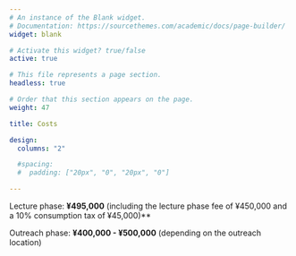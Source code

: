```yaml
---
# An instance of the Blank widget.
# Documentation: https://sourcethemes.com/academic/docs/page-builder/
widget: blank

# Activate this widget? true/false
active: true

# This file represents a page section.
headless: true

# Order that this section appears on the page.
weight: 47

title: Costs

design:
  columns: "2"

  #spacing:
  #  padding: ["20px", "0", "20px", "0"]

---
```


Lecture phase: **¥495,000** (including the lecture phase fee of ¥450,000 and a 10% consumption tax of ¥45,000)**

Outreach phase: **¥400,000 - ¥500,000** (depending on the outreach location)